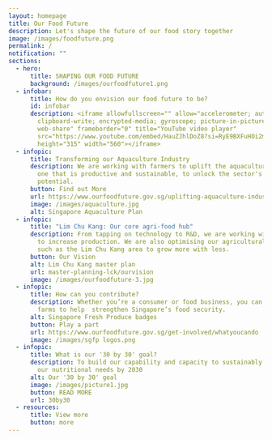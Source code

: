 ```yaml
---
layout: homepage
title: Our Food Future
description: Let's shape the future of our food story together
image: /images/foodfuture.png
permalink: /
notification: ""
sections:
  - hero:
      title: SHAPING OUR FOOD FUTURE
      background: /images/ourfoodfuture1.png
  - infobar:
      title: How do you envision our food future to be?
      id: infobar
      description: <iframe allowfullscreen="" allow="accelerometer; autoplay;
        clipboard-write; encrypted-media; gyroscope; picture-in-picture;
        web-share" frameborder="0" title="YouTube video player"
        src="https://www.youtube.com/embed/HauZJhlDoZ8?si=RyE9BXFuHOi2mep0"
        height="315" width="560"></iframe>
  - infopic:
      title: Transforming our Aquaculture Industry
      description: We are working with farmers to uplift the aquaculture industry into
        one that is productive and sustainable, to unlock the sector's full
        potential.
      button: Find out More
      url: https://www.ourfoodfuture.gov.sg/uplifting-aquaculture-industry/overview
      image: /images/aquaculture.jpg
      alt: Singapore Aquaculture Plan
  - infopic:
      title: "Lim Chu Kang: Our core agri-food hub"
      description: From tapping on technology to R&D, we are working with the industry
        to increase production. We are also optimising our agricultural land
        such as the Lim Chu Kang area to grow more with less.
      button: Our Vision
      alt: Lim Chu Kang master plan
      url: master-planning-lck/ourvision
      image: /images/ourfoodfuture-3.jpg
  - infopic:
      title: How can you contribute?
      description: Whether you’re a consumer or food business, you can support local
        farms to help  strengthen Singapore’s food security.
      alt: Singapore Fresh Produce badges
      button: Play a part
      url: https://www.ourfoodfuture.gov.sg/get-involved/whatyoucando
      image: /images/sgfp logos.png
  - infopic:
      title: What is our '30 by 30' goal?
      description: To build our capability and capacity to sustainably produce 30% of
        our nutritional needs by 2030
      alt: Our '30 by 30' goal
      image: /images/picture1.jpg
      button: READ MORE
      url: 30by30
  - resources:
      title: View more
      button: more
---
```


